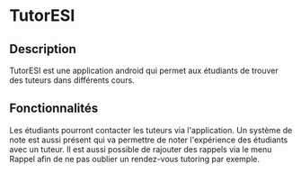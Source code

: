 # TutorESI

## Description
TutorESI est une application android qui permet aux étudiants de trouver des tuteurs dans différents cours.

## Fonctionnalités
Les étudiants pourront contacter les tuteurs via l'application.
Un système de note est aussi présent qui va permettre de noter l'expérience des étudiants avec un tuteur.
Il est aussi possible de rajouter des rappels via le menu Rappel afin de ne pas oublier un rendez-vous tutoring par exemple.


